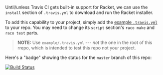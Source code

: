 Until/unless Travis CI gets built-in support for Racket, we can use
the `install` section of `.travis.yml` to download and run the Racket
installer.

To add this capability to your project, simply add the
[example `.travis.yml`](https://github.com/greghendershott/travis-racket/blob/master/example/.travis.yml)
to your repo. You may need to change its `script` section's `raco
make` and `raco test` parts.

> **NOTE:** Use `example/.travis.yml` --- *not* the one in the root of this rrepo, which is intended to test this repo not your project.

Here's a "badge" showing the status for the `master` branch of this
repo:

[![Build Status](https://travis-ci.org/greghendershott/travis-racket.png?branch=master)](https://travis-ci.org/greghendershott/travis-racket)
